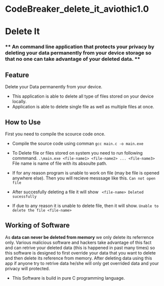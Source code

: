 # CodeBreaker_delete_it_aviothic1.0
# Delete It

###  ** An command line application that protects your privacy by deleting your data permanently from your device storage so that no one can take advantage of your deleted data. **

## Feature 
Delete your Data permanently from your device.
- This application is able to delete all type of files stored on your device locally.
- Application is able to delete single file as well as multiple files at once.

## How to Use 
First you need to compile the scource code once.

- Compile the source code using comman
``` gcc main.c -o main.exe ```


- To Delete file or files stored on system you need to run following commmand.
 ```.\main.exe <file-name1> <file-name2> ... <file-name3> ```
 File name is name of file with its absoulte path.

- If for any reason program is unable to work on file (may be file is opened anywhere else).
 Then you will recieve messsage like this.
```Can not open file```
 
 - After succesfully deleting a file it will show
 ``` <file-name> Deleted sucessfully```
 
 - If due to any reason it is unable to delete file, then it will show.
 ``` Unable to delete the file <file-name> ```
 
## Working of Software

As **data can never be deleted from memory** we only delete its referrence only. 
Various malicious software and hackers take advantage of this fact and can retrive your deleted data (this is happened in past many times) so 
this software is designed to first override your data that you want to delete and then delete its reference from memory.
After deleting data using this app if anyone try to retrive data he/she will only get overrided data and your privacy will protected.

- This Software is build in pure C programming language.

 
